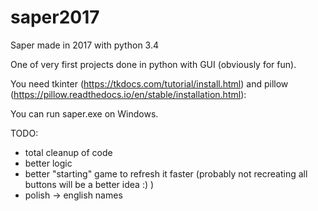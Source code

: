 # saper2017
Saper made in 2017 with python 3.4

One of very first projects done in python with GUI (obviously for fun).

You need tkinter (https://tkdocs.com/tutorial/install.html) and pillow (https://pillow.readthedocs.io/en/stable/installation.html):


You can run saper.exe on Windows.

TODO:
- total cleanup of code
- better logic
- better "starting" game to refresh it faster (probably not recreating all buttons will be a better idea :) )
- polish -> english names